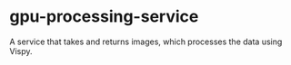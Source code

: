 # gpu-processing-service
A service that takes and returns images, which processes the data using Vispy.
